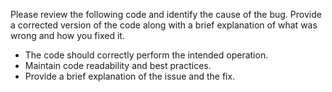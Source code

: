 Please review the following code and identify the cause of the bug. Provide a corrected version of the code along with a brief explanation of what was wrong and how you fixed it.

- The code should correctly perform the intended operation.
- Maintain code readability and best practices.
- Provide a brief explanation of the issue and the fix.
